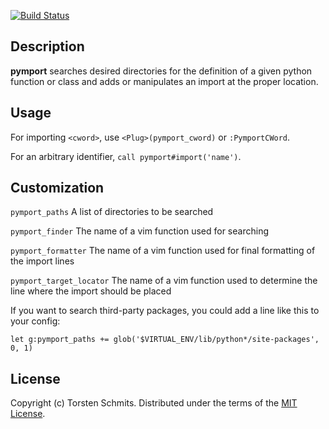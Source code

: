 [![Build Status](https://travis-ci.org/tek/vim-pymport.png)](https://travis-ci.org/tek/vim-pymport)

## Description

**pymport** searches desired directories for the definition of a given python function or class and adds or manipulates an import at the proper location.

## Usage

For importing `<cword>`, use `<Plug>(pymport_cword)` or `:PymportCWord`.

For an arbitrary identifier, `call pymport#import('name')`.

## Customization

`pymport_paths` A list of directories to be searched

`pymport_finder` The name of a vim function used for searching

`pymport_formatter` The name of a vim function used for final formatting of the import lines

`pymport_target_locator` The name of a vim function used to determine the line where the import should be placed

If you want to search third-party packages, you could add a line like this to your config:

`let g:pymport_paths += glob('$VIRTUAL_ENV/lib/python*/site-packages', 0, 1)`

## License

Copyright (c) Torsten Schmits. Distributed under the terms of the [MIT
License][1].

[1]: http://opensource.org/licenses/MIT 'mit license'
